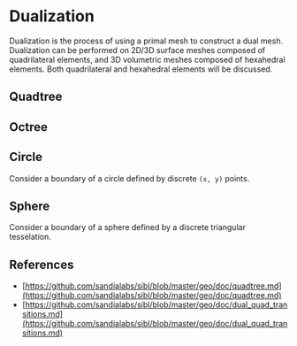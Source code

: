 # Dualization

Dualization is the process of using a primal mesh to construct a dual mesh.
Dualization can be performed on 2D/3D surface meshes composed of quadrilateral
elements, and 3D volumetric meshes composed of hexahedral elements.
Both quadrilateral and hexahedral elements will be discussed.

## Quadtree



## Octree

## Circle

Consider a boundary of a circle defined by discrete `(x, y)` points.

## Sphere

Consider a boundary of a sphere defined by a discrete triangular
tesselation.

## References

* [https://github.com/sandialabs/sibl/blob/master/geo/doc/quadtree.md](https://github.com/sandialabs/sibl/blob/master/geo/doc/quadtree.md)
* [https://github.com/sandialabs/sibl/blob/master/geo/doc/dual_quad_transitions.md](https://github.com/sandialabs/sibl/blob/master/geo/doc/dual_quad_transitions.md)
